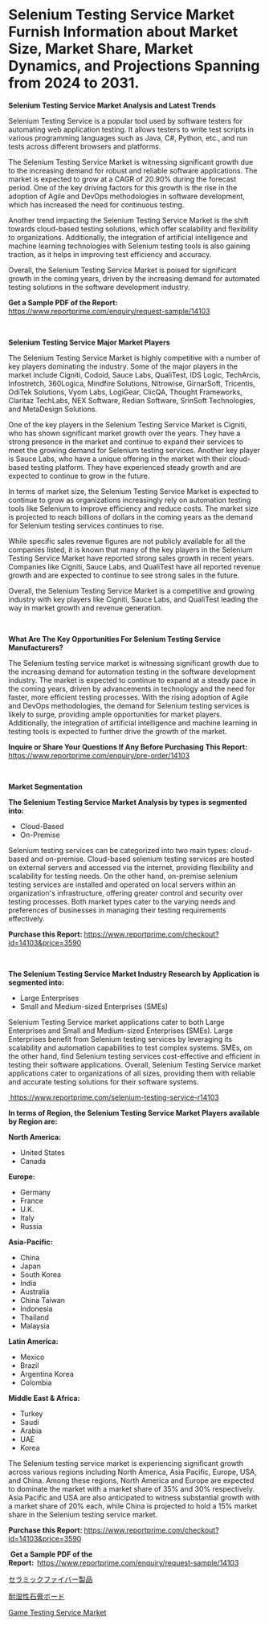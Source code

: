 <p><h1>Selenium Testing Service Market Furnish Information about Market Size, Market Share, Market Dynamics, and Projections Spanning from 2024 to 2031.</h1></p><p><strong>Selenium Testing Service Market Analysis and Latest Trends</strong></p>
<p><p>Selenium Testing Service is a popular tool used by software testers for automating web application testing. It allows testers to write test scripts in various programming languages such as Java, C#, Python, etc., and run tests across different browsers and platforms.</p><p>The Selenium Testing Service Market is witnessing significant growth due to the increasing demand for robust and reliable software applications. The market is expected to grow at a CAGR of 20.90% during the forecast period. One of the key driving factors for this growth is the rise in the adoption of Agile and DevOps methodologies in software development, which has increased the need for continuous testing.</p><p>Another trend impacting the Selenium Testing Service Market is the shift towards cloud-based testing solutions, which offer scalability and flexibility to organizations. Additionally, the integration of artificial intelligence and machine learning technologies with Selenium testing tools is also gaining traction, as it helps in improving test efficiency and accuracy.</p><p>Overall, the Selenium Testing Service Market is poised for significant growth in the coming years, driven by the increasing demand for automated testing solutions in the software development industry.</p></p>
<p><strong>Get a Sample PDF of the Report:&nbsp;</strong> <a href="https://www.reportprime.com/enquiry/request-sample/14103">https://www.reportprime.com/enquiry/request-sample/14103</a></p>
<p>&nbsp;</p>
<p><strong>Selenium Testing Service Major Market Players</strong></p>
<p><p>The Selenium Testing Service Market is highly competitive with a number of key players dominating the industry. Some of the major players in the market include Cigniti, Codoid, Sauce Labs, QualiTest, IDS Logic, TechArcis, Infostretch, 360Logica, Mindfire Solutions, Nitrowise, GirnarSoft, Tricentis, OdiTek Solutions, Vyom Labs, LogiGear, ClicQA, Thought Frameworks, Claritaz TechLabs, NEX Software, Redian Software, SrinSoft Technologies, and MetaDesign Solutions.</p><p>One of the key players in the Selenium Testing Service Market is Cigniti, who has shown significant market growth over the years. They have a strong presence in the market and continue to expand their services to meet the growing demand for Selenium testing services. Another key player is Sauce Labs, who have a unique offering in the market with their cloud-based testing platform. They have experienced steady growth and are expected to continue to grow in the future.</p><p>In terms of market size, the Selenium Testing Service Market is expected to continue to grow as organizations increasingly rely on automation testing tools like Selenium to improve efficiency and reduce costs. The market size is projected to reach billions of dollars in the coming years as the demand for Selenium testing services continues to rise.</p><p>While specific sales revenue figures are not publicly available for all the companies listed, it is known that many of the key players in the Selenium Testing Service Market have reported strong sales growth in recent years. Companies like Cigniti, Sauce Labs, and QualiTest have all reported revenue growth and are expected to continue to see strong sales in the future.</p><p>Overall, the Selenium Testing Service Market is a competitive and growing industry with key players like Cigniti, Sauce Labs, and QualiTest leading the way in market growth and revenue generation.</p></p>
<p>&nbsp;</p>
<p><strong>What Are The Key Opportunities For Selenium Testing Service Manufacturers?</strong></p>
<p><p>The Selenium testing service market is witnessing significant growth due to the increasing demand for automation testing in the software development industry. The market is expected to continue to expand at a steady pace in the coming years, driven by advancements in technology and the need for faster, more efficient testing processes. With the rising adoption of Agile and DevOps methodologies, the demand for Selenium testing services is likely to surge, providing ample opportunities for market players. Additionally, the integration of artificial intelligence and machine learning in testing tools is expected to further drive the growth of the market.</p></p>
<p><strong>Inquire or Share Your Questions If Any Before Purchasing This Report:</strong> <a href="https://www.reportprime.com/enquiry/pre-order/14103">https://www.reportprime.com/enquiry/pre-order/14103</a></p>
<p>&nbsp;</p>
<p><strong>Market Segmentation</strong></p>
<p><strong>The Selenium Testing Service Market Analysis by types is segmented into:</strong></p>
<p><ul><li>Cloud-Based</li><li>On-Premise</li></ul></p>
<p><p>Selenium testing services can be categorized into two main types: cloud-based and on-premise. Cloud-based selenium testing services are hosted on external servers and accessed via the internet, providing flexibility and scalability for testing needs. On the other hand, on-premise selenium testing services are installed and operated on local servers within an organization's infrastructure, offering greater control and security over testing processes. Both market types cater to the varying needs and preferences of businesses in managing their testing requirements effectively.</p></p>
<p><strong>Purchase this Report:&nbsp;</strong><a href="https://www.reportprime.com/checkout?id=14103&price=3590">https://www.reportprime.com/checkout?id=14103&price=3590</a></p>
<p>&nbsp;</p>
<p><strong>The Selenium Testing Service Market Industry Research by Application is segmented into:</strong></p>
<p><ul><li>Large Enterprises</li><li>Small and Medium-sized Enterprises (SMEs)</li></ul></p>
<p><p>Selenium Testing Service market applications cater to both Large Enterprises and Small and Medium-sized Enterprises (SMEs). Large Enterprises benefit from Selenium testing services by leveraging its scalability and automation capabilities to test complex systems. SMEs, on the other hand, find Selenium testing services cost-effective and efficient in testing their software applications. Overall, Selenium Testing Service market applications cater to organizations of all sizes, providing them with reliable and accurate testing solutions for their software systems.</p></p>
<p><a href="https://www.reportprime.com/selenium-testing-service-r14103">&nbsp;https://www.reportprime.com/selenium-testing-service-r14103</a></p>
<p><strong>In terms of Region, the Selenium Testing Service Market Players available by Region are:</strong></p>
<p>
    <p> <strong> North America: </strong>
        <ul>
            <li>United States</li>
            <li>Canada</li>
        </ul>
        </p> 
    <p> <strong> Europe: </strong>
        <ul>
            <li>Germany</li>
            <li>France</li>
            <li>U.K.</li>
            <li>Italy</li>
            <li>Russia</li>
        </ul>
        </p> 
    <p> <strong> Asia-Pacific: </strong>
        <ul>
            <li>China</li>
            <li>Japan</li>
            <li>South Korea</li>
            <li>India</li>
            <li>Australia</li>
            <li>China Taiwan</li>
            <li>Indonesia</li>
            <li>Thailand</li>
            <li>Malaysia</li>
        </ul>
        </p> 
    <p> <strong> Latin America: </strong>
        <ul>
            <li>Mexico</li>
            <li>Brazil</li>
            <li>Argentina Korea</li>
            <li>Colombia</li>
        </ul>
        </p> 
    <p> <strong> Middle East & Africa: </strong>
        <ul>
            <li>Turkey</li>
            <li>Saudi</li>
            <li>Arabia</li>
            <li>UAE</li>
            <li>Korea</li>
        </ul>
    </p>
    </p>
<p><p>The Selenium testing service market is experiencing significant growth across various regions including North America, Asia Pacific, Europe, USA, and China. Among these regions, North America and Europe are expected to dominate the market with a market share of 35% and 30% respectively. Asia Pacific and USA are also anticipated to witness substantial growth with a market share of 20% each, while China is projected to hold a 15% market share in the Selenium testing service market.</p></p>
<p><strong>Purchase this Report: </strong><a href="https://www.reportprime.com/checkout?id=14103&price=3590">https://www.reportprime.com/checkout?id=14103&price=3590</a></p>
<p>&nbsp;<strong>Get a Sample PDF of the Report:&nbsp;&nbsp;</strong><a href="https://www.reportprime.com/enquiry/request-sample/14103">https://www.reportprime.com/enquiry/request-sample/14103</a></p>
<p><strong></strong></p>
<p><p><a href="https://github.com/RodHoppe07/Market-Research-Report-List-1/blob/main/511648325089.md">セラミックファイバー製品</a></p><p><a href="https://github.com/laurenreichert/Market-Research-Report-List-1/blob/main/279139825088.md">耐湿性石膏ボード</a></p><p><a href="https://github.com/mbisetmhermsr/Market-Research-Report-List-2/blob/main/game-testing-service-market.md">Game Testing Service Market</a></p></p>